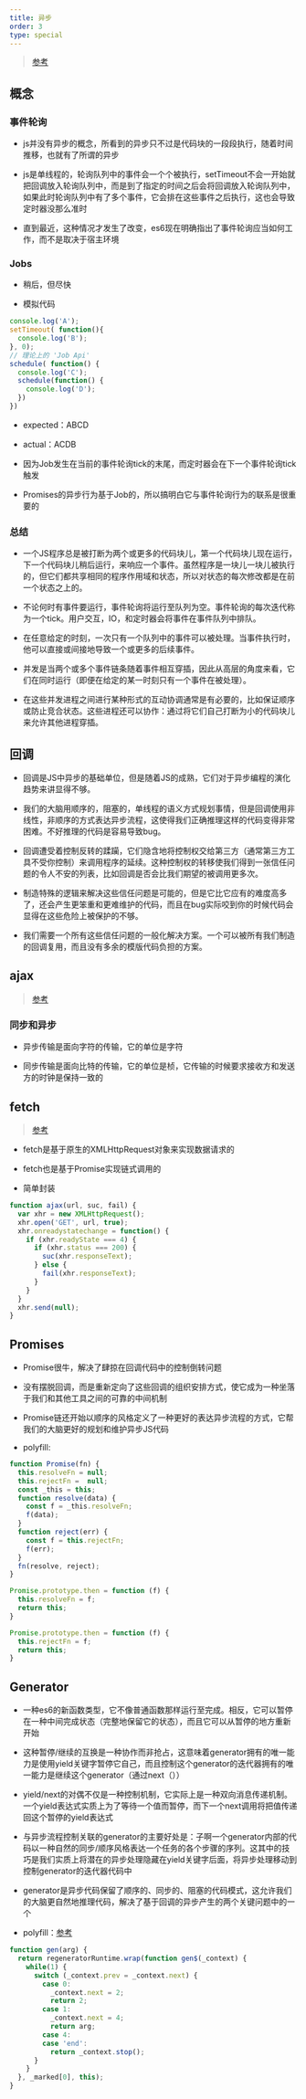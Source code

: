 ```yaml
---
title: 异步
order: 3
type: special
---
```


> [参考](https://github.com/getify/You-Dont-Know-JS/blob/master/preface.md)

## 概念

### 事件轮询

- js并没有异步的概念，所看到的异步只不过是代码块的一段段执行，随着时间推移，也就有了所谓的异步

- js是单线程的，轮询队列中的事件会一个个被执行，setTimeout不会一开始就把回调放入轮询队列中，而是到了指定的时间之后会将回调放入轮询队列中，如果此时轮询队列中有了多个事件，它会排在这些事件之后执行，这也会导致定时器没那么准时

- 直到最近，这种情况才发生了改变，es6现在明确指出了事件轮询应当如何工作，而不是取决于宿主环境

### Jobs

- 稍后，但尽快

- 模拟代码
```js
console.log('A');
setTimeout( function(){
  console.log('B');
}, 0);
// 理论上的 'Job Api'
schedule( function() {
  console.log('C');
  schedule(function() {
    console.log('D');
  })
})
```

- expected：ABCD
- actual：ACDB

- 因为Job发生在当前的事件轮询tick的末尾，而定时器会在下一个事件轮询tick触发
- Promises的异步行为基于Job的，所以搞明白它与事件轮询行为的联系是很重要的

### 总结

- 一个JS程序总是被打断为两个或更多的代码块儿，第一个代码块儿现在运行，下一个代码块儿稍后运行，来响应一个事件。虽然程序是一块儿一块儿被执行的，但它们都共享相同的程序作用域和状态，所以对状态的每次修改都是在前一个状态之上的。

- 不论何时有事件要运行，事件轮询将运行至队列为空。事件轮询的每次迭代称为一个tick。用户交互，IO，和定时器会将事件在事件队列中排队。

- 在任意给定的时刻，一次只有一个队列中的事件可以被处理。当事件执行时，他可以直接或间接地导致一个或更多的后续事件。

- 并发是当两个或多个事件链条随着事件相互穿插，因此从高层的角度来看，它们在同时运行（即便在给定的某一时刻只有一个事件在被处理）。

- 在这些并发进程之间进行某种形式的互动协调通常是有必要的，比如保证顺序或防止竞合状态。这些进程还可以协作：通过将它们自己打断为小的代码块儿来允许其他进程穿插。

## 回调

- 回调是JS中异步的基础单位，但是随着JS的成熟，它们对于异步编程的演化趋势来讲显得不够。

- 我们的大脑用顺序的，阻塞的，单线程的语义方式规划事情，但是回调使用非线性，非顺序的方式表达异步流程，这使得我们正确推理这样的代码变得非常困难。不好推理的代码是容易导致bug。

- 回调遭受着控制反转的蹂躏，它们隐含地将控制权交给第三方（通常第三方工具不受你控制）来调用程序的延续。这种控制权的转移使我们得到一张信任问题的令人不安的列表，比如回调是否会比我们期望的被调用更多次。

- 制造特殊的逻辑来解决这些信任问题是可能的，但是它比它应有的难度高多了，还会产生更笨重和更难维护的代码，而且在bug实际咬到你的时候代码会显得在这些危险上被保护的不够。

- 我们需要一个所有这些信任问题的一般化解决方案。一个可以被所有我们制造的回调复用，而且没有多余的模版代码负担的方案。

## ajax

> [参考](https://blog.csdn.net/lfsf802/article/details/7233640)

### 同步和异步

- 异步传输是面向字符的传输，它的单位是字符

- 同步传输是面向比特的传输，它的单位是桢，它传输的时候要求接收方和发送方的时钟是保持一致的

## fetch

> [参考](https://blog.csdn.net/mapbar_front/article/details/79775185)

- fetch是基于原生的XMLHttpRequest对象来实现数据请求的

- fetch也是基于Promise实现链式调用的

- 简单封装

```js
function ajax(url, suc, fail) {
  var xhr = new XMLHttpRequest();
  xhr.open('GET', url, true);
  xhr.onreadystatechange = function() {
    if (xhr.readyState === 4) {
      if (xhr.status === 200) {
        suc(xhr.responseText);
      } else {
        fail(xhr.responseText);
      }
    }
  }
  xhr.send(null);
}
```

## Promises

- Promise很牛，解决了肆掠在回调代码中的控制倒转问题

- 没有摆脱回调，而是重新定向了这些回调的组织安排方式，使它成为一种坐落于我们和其他工具之间的可靠的中间机制

- Promise链还开始以顺序的风格定义了一种更好的表达异步流程的方式，它帮我们的大脑更好的规划和维护异步JS代码

- polyfill:

```js
function Promise(fn) {
  this.resolveFn = null;
  this.rejectFn =  null;
  const _this = this;
  function resolve(data) {
    const f = _this.resolveFn;
    f(data);
  }
  function reject(err) {
    const f = this.rejectFn;
    f(err);
  }
  fn(resolve, reject);
}

Promise.prototype.then = function (f) {
  this.resolveFn = f;
  return this;
}

Promise.prototype.then = function (f) {
  this.rejectFn = f;
  return this;
}
```

## Generator

- 一种es6的新函数类型，它不像普通函数那样运行至完成。相反，它可以暂停在一种中间完成状态（完整地保留它的状态），而且它可以从暂停的地方重新开始

- 这种暂停/继续的互换是一种协作而非抢占，这意味着generator拥有的唯一能力是使用yield关键字暂停它自己，而且控制这个generator的迭代器拥有的唯一能力是继续这个generator（通过next（））

- yield/next的对偶不仅是一种控制机制，它实际上是一种双向消息传递机制。一个yield表达式实质上为了等待一个值而暂停，而下一个next调用将把值传递回这个暂停的yield表达式

- 与异步流程控制关联的generator的主要好处是：子啊一个generator内部的代码以一种自然的同步/顺序风格表达一个任务的各个步骤的序列。这其中的技巧是我们实质上将潜在的异步处理隐藏在yield关键字后面，将异步处理移动到控制generator的迭代器代码中

- generator是异步代码保留了顺序的、同步的、阻塞的代码模式，这允许我们的大脑更自然地推理代码，解决了基于回调的异步产生的两个关键问题中的一个

- polyfill：[参考](https://segmentfault.com/a/1190000010641417)
```js
function gen(arg) {
  return regeneratorRuntime.wrap(function gen$(_context) {
    while(1) {
      switch (_context.prev = _context.next) {
        case 0:
          _context.next = 2;
          return 2;
        case 1:
          _context.next = 4;
          return arg;
        case 4:
        case 'end':
          return _context.stop();
      }
    }
  }, _marked[0], this);
}
```